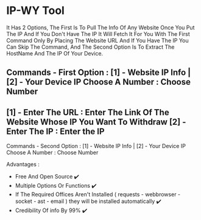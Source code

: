 # IP-WY Tool
It Has 2 Options, The First Is To Pull The Info Of Any Website Once You Put The IP And If You Don't Have The IP It Will Fetch It For You With The First Command Only By Placing The Website URL And If You Have The IP You Can Skip The Command, And The Second Option Is To Extract The HostName And The IP Of Your Device.

Commands - First Option :
[1] - Website IP Info | [2] - Your Device IP
Choose A Number : Choose Number
-
[1] - Enter The URL : Enter The Link Of The Website Whose IP You Want To Withdraw
[2] - Enter The IP : Enter the IP
-
Commands - Second Option :
[1] - Website IP Info | [2] - Your Device IP
Choose A Number : Choose Number

Advantages :
- Free And Open Source ✔️
- Multiple Options Or Functions ✔️
- If The Required Offices Aren't Installed ( requests - webbrowser - socket - ast - email ) they will be installed automatically ✔️
- Credibility Of info By 99% ✔️ 
